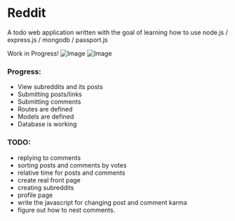 # Reddit
A todo web application written with the goal of learning how to use node.js / express.js / mongodb / passport.js

Work in Progress!
![Image](https://i.imgur.com/nmUsIg7.png)
![Image](https://i.imgur.com/Zx8yHA0.png)

### Progress:
* View subreddits and its posts
* Submitting posts/links
* Submitting comments
* Routes are defined
* Models are defined
* Database is working

### TODO:
* replying to comments
* sorting posts and comments by votes
* relative time for posts and comments
* create real front page
* creating subreddits
* profile page
* write the javascript for changing post and comment karma
* figure out how to nest comments.